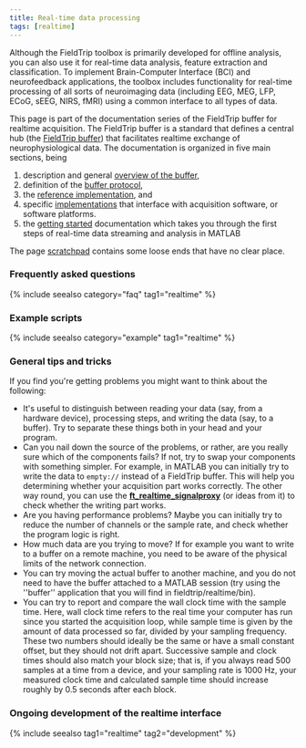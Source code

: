 ```yaml
---
title: Real-time data processing
tags: [realtime]
---
```


Although the FieldTrip toolbox is primarily developed for offline analysis, you can also use it for real-time data analysis, feature extraction and classification. To implement Brain-Computer Interface (BCI) and neurofeedback applications, the toolbox includes functionality for real-time processing of all sorts of neuroimaging data (including EEG, MEG, LFP, ECoG, sEEG, NIRS, fMRI) using a common interface to all types of data.

This page is part of the documentation series of the FieldTrip buffer for realtime acquisition. The FieldTrip buffer is a standard that defines a central hub (the [FieldTrip buffer](/development/realtime)) that facilitates realtime exchange of neurophysiological data. The documentation is organized in five main sections, being

1.  description and general [overview of the buffer](/development/realtime/buffer),
2.  definition of the [buffer protocol](/development/realtime/buffer_protocol),
3.  the [reference implementation](/development/realtime/reference_implementation), and
4.  specific [implementations](/development/realtime/implementation) that interface with acquisition software, or software platforms.
5.  the [getting started](/getting_started/realtime/bci) documentation which takes you through the first steps of real-time data streaming and analysis in MATLAB

The page [scratchpad](/development/realtime/scratchpad) contains some loose ends that have no clear place.

### Frequently asked questions

{% include seealso category="faq" tag1="realtime" %}

### Example scripts

{% include seealso category="example" tag1="realtime" %}

### General tips and tricks

If you find you're getting problems you might want to think about the following:

- It's useful to distinguish between reading your data (say, from a hardware device), processing steps, and writing the data (say, to a buffer). Try to separate these things both in your head and your program.
- Can you nail down the source of the problems, or rather, are you really sure which of the components fails? If not, try to swap your components with something simpler. For example, in MATLAB you can initially try to write the data to `empty://` instead of a FieldTrip buffer. This will help you determining whether your acquisition part works correctly. The other way round, you can use the **[ft_realtime_signalproxy](/reference/realtime/example/ft_realtime_signalproxy)** (or ideas from it) to check whether the writing part works.
- Are you having performance problems? Maybe you can initially try to reduce the number of channels or the sample rate, and check whether the program logic is right.
- How much data are you trying to move? If for example you want to write to a buffer on a remote machine, you need to be aware of the physical limits of the network connection.
- You can try moving the actual buffer to another machine, and you do not need to have the buffer attached to a MATLAB session (try using the ''buffer'' application that you will find in fieldtrip/realtime/bin).
- You can try to report and compare the wall clock time with the sample time. Here, wall clock time refers to the real time your computer has run since you started the acquisition loop, while sample time is given by the amount of data processed so far, divided by your sampling frequency. These two numbers should ideally be the same or have a small constant offset, but they should not drift apart. Successive sample and clock times should also match your block size; that is, if you always read 500 samples at a time from a device, and your sampling rate is 1000 Hz, your measured clock time and calculated sample time should increase roughly by 0.5 seconds after each block.

### Ongoing development of the realtime interface

{% include seealso tag1="realtime" tag2="development" %}
